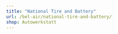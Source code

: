 ```yaml
---
title: "National Tire and Battery"
url: /bel-air/national-tire-and-battery/
shop: Autowerkstatt
---
```

